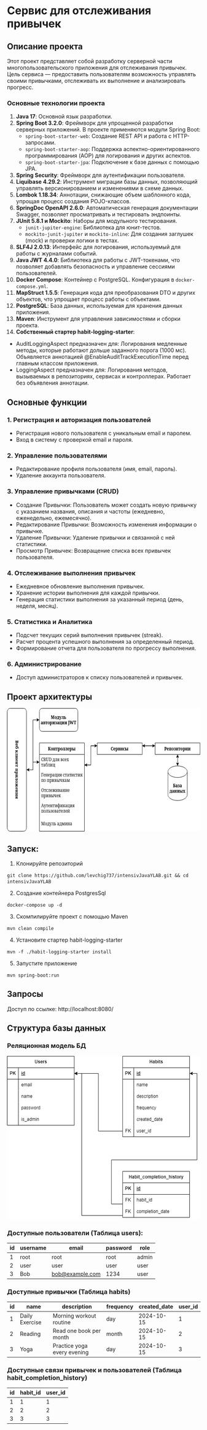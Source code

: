 # Сервис для отслеживания привычек
## Описание проекта
Этот проект представляет собой разработку серверной части многопользовательского приложения для отслеживания привычек. 
Цель сервиса — предоставить пользователям возможность управлять своими привычками, отслеживать их выполнение и анализировать прогресс. 

### Основные технологии проекта
1. **Java 17**: Основной язык разработки.
2. **Spring Boot 3.2.0**: Фреймворк для упрощенной разработки серверных приложений. В проекте применяются модули Spring Boot:
   - `spring-boot-starter-web`: Создание REST API и работа с HTTP-запросами.
   - `spring-boot-starter-aop`: Поддержка аспектно-ориентированного программирования (AOP) для логирования и других аспектов.
   - `spring-boot-starter-jpa`: Подключение к базе данных с помощью JPA.
3. **Spring Security**: Фреймворк для аутентификации пользователя.
4. **Liquibase 4.29.2**: Инструмент миграции базы данных, позволяющий управлять версионированием и изменениями в схеме данных.
5. **Lombok 1.18.34**: Аннотации, снижающие объем шаблонного кода, упрощая процесс создания POJO-классов.
6. **SpringDoc OpenAPI 2.6.0**: Автоматическая генерация документации Swagger, позволяет просматривать и тестировать эндпоинты.
7. **JUnit 5.8.1 и Mockito**: Наборы для модульного тестирования.
   - `junit-jupiter-engine`: Библиотека для юнит-тестов.
   - `mockito-junit-jupiter` и `mockito-inline`: Для создания заглушек (mock) и проверки логики в тестах.
8. **SLF4J 2.0.13**: Интерфейс для логирования, используемый для работы с журналами событий.
9. **Java JWT 4.4.0**: Библиотека для работы с JWT-токенами, что позволяет добавлять безопасность и управление сессиями пользователей.
10. **Docker Compose**: Контейнер с PostgreSQL. Конфигурация в `docker-compose.yml`.
11. **MapStruct 1.5.5**: Генерация кода для преобразования DTO и других объектов, что упрощает процесс работы с объектами.
12. **PostgreSQL**: База данных, используемая для хранения данных приложения.
13. **Maven**: Инструмент для управления зависимостями и сборки проекта.
14. **Собственный стартер habit-logging-starter**:
- AuditLoggingAspect предназначен для: Логирования медленные методы, которые работают дольше заданного порога (1000 мс).
  Объявляется аннотацией @EnableAuditTrackExecutionTime перед главным классом приложения.
- LoggingAspect предназначен для: Логирования методов, вызываемых в репозиториях, сервисах и контроллерах.
  Работает без объявления аннотации.

## Основные функции
### 1. Регистрация и авторизация пользователей
- Регистрация нового пользователя с уникальным email и паролем.
- Вход в систему с проверкой email и пароля.

### 2. Управление пользователями
- Редактирование профиля пользователя (имя, email, пароль).
- Удаление аккаунта пользователя.

### 3. Управление привычками (CRUD)
- Создание Привычки: Пользователь может создать новую привычку с указанием названия, описания и частоты (ежедневно, еженедельно, ежемесячно).
- Редактирование Привычки: Возможность изменения информации о привычке.
- Удаление Привычки: Удаление привычки и связанной с ней статистики.
- Просмотр Привычек: Возвращение списка всех привычек пользователя.

### 4. Отслеживание выполнения привычек
- Ежедневное обновление выполнения привычек.
- Хранение истории выполнения для каждой привычки.
- Генерация статистики выполнения за указанный период (день, неделя, месяц).

### 5. Статистика и Аналитика
- Подсчет текущих серий выполнения привычек (streak).
- Расчет процента успешного выполнения за определенный период.
- Формирование отчета для пользователя по прогрессу выполнения.

### 6. Администрирование
- Доступ администраторов к списку пользователей и привычек.


## Проект архитектуры
<img src="images/Проект_архитектуры_HabitApp.drawio.png" width="602" height="321" alt="Проект архитектуры"/>


## Запуск:
1. Клонируйте репозиторий

```shell
git clone https://github.com/levchig737/intensivJavaYLAB.git && cd intensivJavaYLAB
```

2. Создание контейнера PostgresSql

```shell
docker-compose up -d
```

3. Скомпилируйте проект с помощью Maven

```shell
mvn clean compile
```

4. Установите стартер habit-logging-starter

```shell
mvn -f ./habit-logging-starter install
```

5. Запустите приложение

```shell
mvn spring-boot:run
```

## Запросы
Доступ по ссылке: http://localhost:8080/

## Структура базы данных
### Реляционная модель БД
<img src="images/Реляционная_модель.png" width="520" height="425" alt="Реляционная модель"/>

### Доступные пользователи (Таблица users):
| id | username | email              | password  | role  |
|----|----------|--------------------|-----------|-------|
| 1  | root     | root               | root      | admin |
| 2  | user     | user               | user      | user |
| 3  | Bob      | bob@example.com     | 1234      | user |

### Доступные привычки (Таблица habits)
| id | name           | description                    | frequency | created_date | user_id |
|----|----------------|--------------------------------|-----------|--------------|---------|
| 1  | Daily Exercise | Morning workout routine        | day       | 2024-10-15   | 1       |
| 2  | Reading        | Read one book per month        | month     | 2024-10-15   | 2       |
| 3  | Yoga           | Practice yoga every evening    | day       | 2024-10-15   | 3       |

### Доступные связи привычек и пользователей (Таблица habit_completion_history)
| id | habit_id | user_id |
|----|----------|---------|
| 1  | 1        | 1       |
| 2  | 2        | 2       |
| 3  | 3        | 3       |